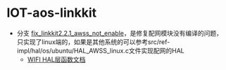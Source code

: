 # IOT-aos-linkkit
 - 分支 [fix_linkkit2.2.1_awss_not_enable](https://github.com/kid2682/IOT-aos-linkkit/tree/fix_linkkit2.2.1_awss_not_enable)，是修复配网模块没有编译的问题，只实现了linux端的，如果是其他系统的可以参考src/ref-impl/hal/os/ubuntu/HAL_AWSS_linux.c文件实现配网的HAL
    * [WIFI HAL层函数文档](https://code.aliyun.com/edward.yangx/public-docs/wikis/user-guide/linkkit/Required_APIs?accounttraceid=f1f76b5f-da36-440c-a3f0-e5a47349db9e#WIFI%E9%85%8D%E7%BD%91%E5%8A%9F%E8%83%BD%E7%9B%B8%E5%85%B3)